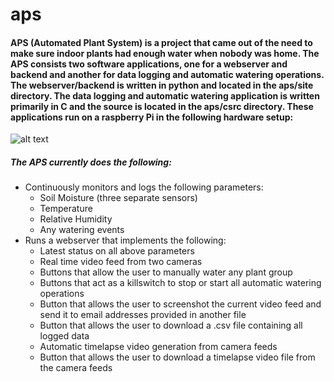 # aps
#### APS (Automated Plant System) is a project that came out of the need to make sure indoor plants had enough water when nobody was home. The APS consists two software applications, one for a webserver and backend and another for data logging and automatic watering operations. The webserver/backend is written in python and located in the aps/site directory. The data logging and automatic watering application is written primarily in C and the source is located in the aps/csrc directory. These applications run on a raspberry Pi in the following hardware setup:
![alt text](https://github.com/jfri2/aps/blob/main/system_config.png?raw=true)

##### The APS currently does the following: 
- Continuously monitors and logs the following parameters: 
    - Soil Moisture (three separate sensors)
    - Temperature
    - Relative Humidity
    - Any watering events
- Runs a webserver that implements the following: 
    - Latest status on all above parameters
    - Real time video feed from two cameras
    - Buttons that allow the user to manually water any plant group
    - Buttons that act as a killswitch to stop or start all automatic watering operations
    - Button that allows the user to screenshot the current video feed and send it to email addresses provided in another file
    - Button that allows the user to download a .csv file containing all logged data
    - Automatic timelapse video generation from camera feeds
    - Button that allows the user to download a timelapse video file from the camera feeds
